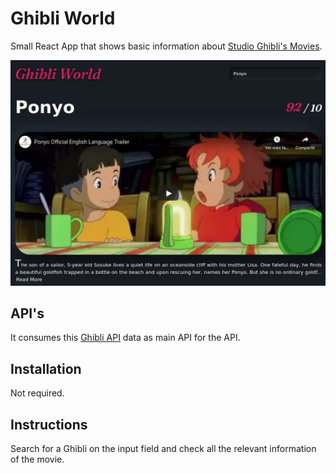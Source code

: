 # Ghibli World 

Small React App that shows basic information about [Studio Ghibli's Movies](https://www.ghibli.jp/).

![Screenshot](./screenshot.jpg)

## API's

It consumes this [Ghibli API](https://ghibliapi.herokuapp.com/) data as main API for the API. 

## Installation 

Not required. 

## Instructions

Search for a Ghibli on the input field and check all the relevant information of the movie. 


